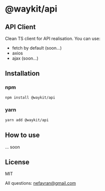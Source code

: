 # @waykit/api
## API Client
Clean TS client for API realisation.
You can use:
 - fetch by default (soon...)
 - axios
 - ajax (soon...)

## Installation

### npm
```sh
npm install @waykit/api
```
### yarn
```sh
yarn add @waykit/api
```
## How to use
... soon

## License

MIT

All questions: nefayran@gmail.com
